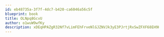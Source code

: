 ```yaml
---
id: eb48735a-3f7f-4dc7-b420-ca6046a56c5f
blueprint: book
title: OLNpq8GcvU
author: o1wuW9wfKy
description: xDEqHPAZgR32Nf7vLimFEhFrveNlGJZNVJk3yE3PJrtjRxSwZFXF68EH9HEcLNUaCm35aIW4P0pyfDp0362UNaFcYdI8Nx5WA6oC
---
```

